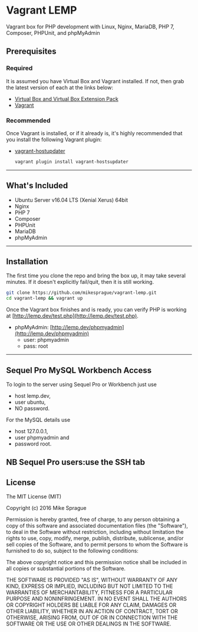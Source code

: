 # Vagrant LEMP

Vagrant box for PHP development with Linux, Nginx, MariaDB, PHP 7, Composer, PHPUnit, and phpMyAdmin

## Prerequisites

### Required

It is assumed you have Virtual Box and Vagrant installed. If not, then grab
the latest version of each at the links below:

* [Virtual Box and Virtual Box Extension Pack](https://www.virtualbox.org/wiki/Downloads)
* [Vagrant](https://www.vagrantup.com/downloads.html)

### Recommended

Once Vagrant is installed, or if it already is, it's highly recommended
that you install the following Vagrant plugin:

* [vagrant-hostupdater](https://github.com/cogitatio/vagrant-hostsupdater)

  ```bash
  vagrant plugin install vagrant-hostsupdater
  ```

---

## What's Included

* Ubuntu Server v16.04 LTS (Xenial Xerus) 64bit
* Nginx
* PHP 7
* Composer
* PHPUnit
* MariaDB
* phpMyAdmin

---

## Installation

The first time you clone the repo and bring the box up, it may take several
minutes. If it doesn't explicitly fail/quit, then it is still working.

```bash
git clone https://github.com/mikesprague/vagrant-lemp.git
cd vagrant-lemp && vagrant up
```

Once the Vagrant box finishes and is ready, you can verify PHP is working at
[http://lemp.dev/test.php](http://lemp.dev/test.php).

* phpMyAdmin: [http://lemp.dev/phpmyadmin](http://lemp.dev/phpmyadmin)
  * user: phpmyadmin
  * pass: root

---

## Sequel Pro MySQL Workbench Access

To login to the server using Sequel Pro or Workbench just use 
* host lemp.dev, 
* user ubuntu, 
* NO password. 

For the MySQL details use 
* host 127.0.0.1, 
* user phpmyadmin and 
* password root.

NB Sequel Pro users:use the SSH tab
---

## License

The MIT License (MIT)

Copyright (c) 2016 Mike Sprague

Permission is hereby granted, free of charge, to any person obtaining a copy
of this software and associated documentation files (the "Software"), to deal
in the Software without restriction, including without limitation the rights
to use, copy, modify, merge, publish, distribute, sublicense, and/or sell
copies of the Software, and to permit persons to whom the Software is
furnished to do so, subject to the following conditions:

The above copyright notice and this permission notice shall be included in all
copies or substantial portions of the Software.

THE SOFTWARE IS PROVIDED "AS IS", WITHOUT WARRANTY OF ANY KIND, EXPRESS OR
IMPLIED, INCLUDING BUT NOT LIMITED TO THE WARRANTIES OF MERCHANTABILITY,
FITNESS FOR A PARTICULAR PURPOSE AND NONINFRINGEMENT. IN NO EVENT SHALL THE
AUTHORS OR COPYRIGHT HOLDERS BE LIABLE FOR ANY CLAIM, DAMAGES OR OTHER
LIABILITY, WHETHER IN AN ACTION OF CONTRACT, TORT OR OTHERWISE, ARISING FROM,
OUT OF OR IN CONNECTION WITH THE SOFTWARE OR THE USE OR OTHER DEALINGS IN THE
SOFTWARE.
